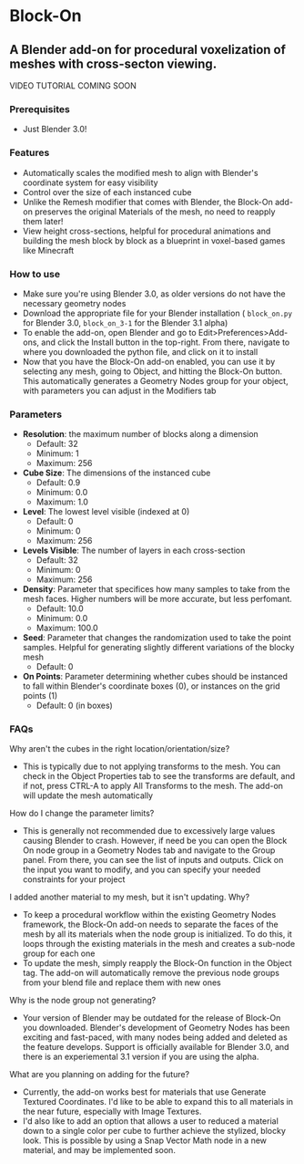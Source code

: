 # Block-On

## A Blender add-on for procedural voxelization of meshes with cross-secton viewing. 

VIDEO TUTORIAL COMING SOON

### Prerequisites
* Just Blender 3.0!

### Features

* Automatically scales the modified mesh to align with Blender's coordinate system for easy visibility
* Control over the size of each instanced cube
* Unlike the Remesh modifier that comes with Blender, the Block-On add-on preserves the original Materials of the mesh, no need to reapply them later!
* View height cross-sections, helpful for procedural animations and building the mesh block by block as a blueprint in voxel-based games like Minecraft

### How to use

* Make sure you're using Blender 3.0, as older versions do not have the necessary geometry nodes
* Download the appropriate file for your Blender installation ( `block_on.py` for Blender 3.0, `block_on_3-1` for the Blender 3.1 alpha)
* To enable the add-on, open Blender and go to Edit>Preferences>Add-ons, and click the Install button in the top-right. From there, navigate to where you downloaded the python file, and click on it to install
* Now that you have the Block-On add-on enabled, you can use it by selecting any mesh, going to Object, and hitting the Block-On button. This automatically generates a Geometry Nodes group for your object, with parameters you can adjust in the Modifiers tab

### Parameters
* **Resolution**: the maximum number of blocks along a dimension
  * Default: 32
  * Minimum: 1
  * Maximum: 256
* **Cube Size**: The dimensions of the instanced cube
  * Default: 0.9
  * Minimum: 0.0
  * Maximum: 1.0
* **Level**: The lowest level visible (indexed at 0)
  * Default: 0
  * Minimum: 0
  * Maximum: 256
* **Levels Visible**: The number of layers in each cross-section
  * Default: 32
  * Minimum: 0
  * Maximum: 256
* **Density**: Parameter that specifices how many samples to take from the mesh faces. Higher numbers will be more accurate, but less perfomant.
  * Default: 10.0
  * Minimum: 0.0
  * Maximum: 100.0
* **Seed**: Parameter that changes the randomization used to take the point samples. Helpful for generating slightly different variations of the blocky mesh
  * Default: 0
* **On Points**: Parameter determining whether cubes should be instanced to fall within Blender's coordinate boxes (0), or instances on the grid points (1)
  * Default: 0 (in boxes)

### FAQs
Why aren't the cubes in the right location/orientation/size?
* This is typically due to not applying transforms to the mesh. You can check in the Object Properties tab to see the transforms are default, and if not, press CTRL-A to apply All Transforms to the mesh. The add-on will update the mesh automatically

How do I change the parameter limits?
* This is generally not recommended due to excessively large values causing Blender to crash. However, if need be you can open the Block On node group in a Geometry Nodes tab and navigate to the Group panel. From there, you can see the list of inputs and outputs. Click on the input you want to modify, and you can specify your needed constraints for your project

I added another material to my mesh, but it isn't updating. Why?
* To keep a procedural workflow within the existing Geometry Nodes framework, the Block-On add-on needs to separate the faces of the mesh by all its materials when the node group is initialized. To do this, it loops through the existing materials in the mesh and creates a sub-node group for each one
* To update the mesh, simply reapply the Block-On function in the Object tag. The add-on will automatically remove the previous node groups from your blend file and replace them with new ones

Why is the node group not generating?
* Your version of Blender may be outdated for the release of Block-On you downloaded. Blender's development of Geometry Nodes has been exciting and fast-paced, with many nodes being added and deleted as the feature develops. Support is officially available for Blender 3.0, and there is an experiemental 3.1 version if you are using the alpha. 

What are you planning on adding for the future?
* Currently, the add-on works best for materials that use Generate Textured Coordinates. I'd like to be able to expand this to all materials in the near future, especially with Image Textures.
* I'd also like to add an option that allows a user to reduced a material down to a single color per cube to further achieve the stylized, blocky look. This is possible by using a Snap Vector Math node in a new material, and may be implemented soon.